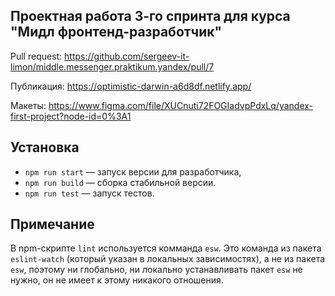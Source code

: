 ## Проектная работа 3-го спринта для курса "Мидл фронтенд-разработчик"

Pull request:
https://github.com/sergeev-it-limon/middle.messenger.praktikum.yandex/pull/7

Публикация:
https://optimistic-darwin-a6d8df.netlify.app/

Макеты:
https://www.figma.com/file/XUCnuti72FOGIadvpPdxLq/yandex-first-project?node-id=0%3A1

## Установка

- `npm run start` — запуск версии для разработчика,
- `npm run build` — сборка стабильной версии.
- `npm run test` — запуск тестов.

## Примечание

В npm-скрипте `lint` используется комманда `esw`. Это команда из пакета `eslint-watch` (который указан в локальных зависимостях), а не из пакета `esw`, поэтому ни глобально, ни локально устанавливать пакет `esw` не нужно, он не имеет к этому никакого отношения.
